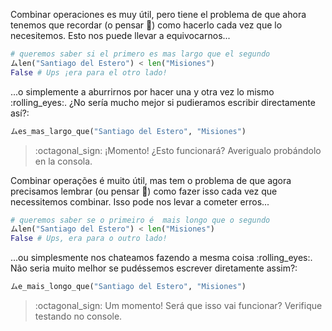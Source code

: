 Combinar operaciones es muy útil, pero tiene el problema de que ahora tenemos que recordar (o pensar :thought_balloon:) como hacerlo cada vez que lo necesitemos. Esto nos puede llevar a equivocarnos...

```python
# queremos saber si el primero es mas largo que el segundo
ムlen("Santiago del Estero") < len("Misiones")
False # Ups ¡era para el otro lado!
```
...o simplemente a aburrirnos por hacer una y otra vez lo mismo :rolling_eyes:. ¿No sería mucho mejor si pudieramos escribir directamente así?:

```python
ムes_mas_largo_que("Santiago del Estero", "Misiones")
```

> :octagonal_sign: ¡Momento! ¿Esto funcionará? Averigualo probándolo en la consola.

Combinar operações é muito útil, mas tem o problema de que agora precisamos lembrar (ou pensar :thought_balloon:) como fazer isso cada vez que necessitemos combinar. Isso pode nos levar a cometer erros...

```python
# queremos saber se o primeiro é  mais longo que o segundo
ムlen("Santiago del Estero") < len("Misiones")
False # Ups, era para o outro lado!
```
...ou simplesmente nos chateamos fazendo a mesma coisa :rolling_eyes:. Não seria muito melhor se pudéssemos escrever diretamente assim?:

```python
ムe_mais_longo_que("Santiago del Estero", "Misiones")
```

> :octagonal_sign: Um momento! Será que isso vai funcionar? Verifique testando no console.


